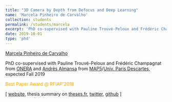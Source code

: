 ```yaml
---
title: "3D Camera by Depth from Defocus and Deep Learning"
name: 'Marcela Pinheiro de Carvalho'
collection: students
permalink: /students/marcela
excerpt: 'PhD co-supervised with Pauline Trouvé-Peloux and Frédéric Champagnat from [ONERA](https://www.onera.fr/en) and [Andrès Almansa](https://perso.telecom-paristech.fr/almansa/HomePage/) from [MAP5](http://map5.mi.parisdescartes.fr/)/[Univ. Paris Descartes](http://www.parisdescartes.fr/), expected Fall 2019.  <span style="color:orange;">Best Paper Award at RFIAP 18</span>'
date: 2019-10-01
type: 'phd'
---
```


[Marcela Pinheiro de Carvalho](http://mcarvalho.ml/)

PhD co-supervised with Pauline Trouvé-Peloux and Frédéric Champagnat from [ONERA](https://www.onera.fr/en) and [Andrès Almansa](https://perso.telecom-paristech.fr/almansa/HomePage/) from [MAP5](http://map5.mi.parisdescartes.fr/)/[Univ. Paris Descartes](http://www.parisdescartes.fr/), expected Fall 2019

<span style="color:orange;">Best Paper Award @ RFIAP'2018</span>

\[ [website](http://mcarvalho.ml/), thesis summary on [theses.fr](http://www.theses.fr/s168476), [twitter](https://twitter.com/marcela_mpc), [github](https://github.com/marcelampc/) \]


